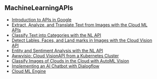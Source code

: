 ## MachineLearningAPIs
* [Introduction to APIs in Google]()
* [Extract, Analyze, and Translate Text from Images with the Cloud ML APIs]()
* [Classify Text into Categories with the NL API]()
* [Detect Lables, Faces, and Land marks in Images with the Cloud Vision API]()
* [Entity and Sentiment Analysis with the NL API]()
* [Awwvisio: Cloud VisionAPI from a Kubernetes Cluster]()
* [Classify Images of Clouds in the Cloud with AutoML Vision]()
* [Implementing an AI Chatbot with Dialogflow]()
* [Cloud ML Engine]()
